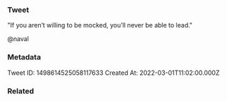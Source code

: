 ### Tweet
"If you aren’t willing to be mocked, you’ll never be able to lead."

@naval

### Metadata
Tweet ID: 1498614525058117633
Created At: 2022-03-01T11:02:00.000Z

### Related

